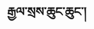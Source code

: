 ---
title: རྒྱལ་སྲས་ཆུང་ཆུང་།
transliteration: rGyal sras chung chung
note_on_title:
language: Tibetà
---